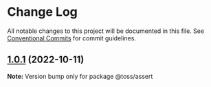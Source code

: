 # Change Log

All notable changes to this project will be documented in this file.
See [Conventional Commits](https://conventionalcommits.org) for commit guidelines.

## [1.0.1](https://github.com/toss/slash/compare/@toss/assert@1.0.0...@toss/assert@1.0.1) (2022-10-11)

**Note:** Version bump only for package @toss/assert
